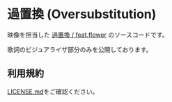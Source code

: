 # 過置換 (Oversubstitution)
映像を担当した [過置換 / feat.flower](https://youtu.be/8T6zb3059P4) のソースコードです。

歌詞のビジュアライザ部分のみを公開しております。

## 利用規約
[LICENSE.md](LICENSE.md)をご確認ください。
